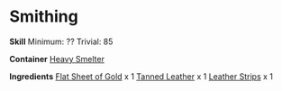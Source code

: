 <!-- TITLE: Golden Spaulders -->
<!-- SUBTITLE: Spaulders made with goldiness,  35 ac, 100 hp/mana, 30 avoidance-->

# Smithing
**Skill**
Minimum: ??
Trivial: 85

**Container**
[Heavy Smelter](heavy-smelter)

**Ingredients**
[Flat Sheet of Gold](flat-sheet-of-gold) x 1
[Tanned Leather](tanned-leather) x 1
[Leather Strips](leather-strips) x 1